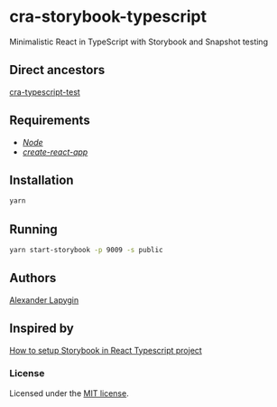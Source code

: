 # cra-storybook-typescript

Minimalistic React in TypeScript with Storybook and Snapshot testing

## Direct ancestors

[cra-typescript-test](https://github.com/softspider/cra-typescript-test)

## Requirements

* [*Node*](https://nodejs.org/en/download/package-manager/)
* [*create-react-app*](https://facebook.github.io/create-react-app/)


## Installation

```sh
yarn
```

## Running

```sh
yarn start-storybook -p 9009 -s public
```

## Authors

[Alexander Lapygin](https://github.com/AlexanderLapygin)

## Inspired by

[How to setup Storybook in React Typescript project](https://medium.com/@pongsatt/how-to-setup-storybook-in-react-typescript-project-ad2516515919)

### License

Licensed under the [MIT license](./LICENSE). 

